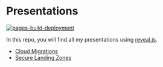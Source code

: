 # Presentations

[![pages-build-deployment](https://github.com/elft3r/presentations/actions/workflows/pages/pages-build-deployment/badge.svg?branch=main)](https://github.com/elft3r/presentations/actions/workflows/pages/pages-build-deployment)

In this repo, you will find all my presentations using [reveal.js](https://revealjs.com/).

- [Cloud Migrations](https://elft3r.github.io/presentations/cloud-migrations/)
- [Secure Landing Zones](https://elft3r.github.io/presentations/secure-landing-zones/)
